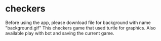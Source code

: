 # checkers
Before using the app, please download file for background with name "background.gif"
This checkers game that used turtle for graphics. Also available play with bot and saving the current game.

